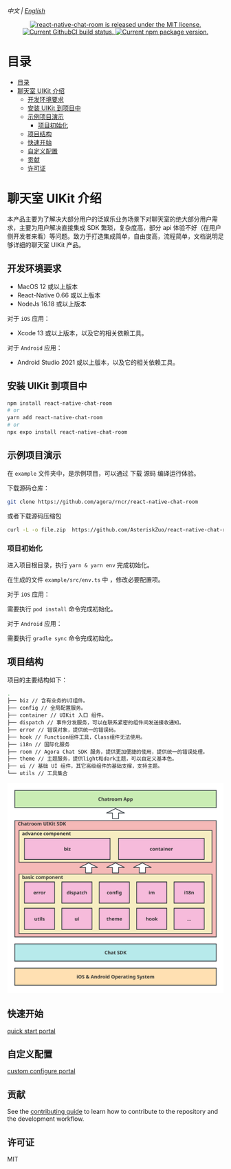 _中文 | [English](./README.md)_

<p align="center">
  <a href="https://github.com/AsteriskZuo/react-native-chat-room/blob/main/LICENSE">
    <img src="https://img.shields.io/badge/license-MIT-blue.svg" alt="react-native-chat-room is released under the MIT license." />
  </a>
  <a href="https://github.com/AsteriskZuo/react-native-chat-room/actions/workflows/ci.yml">
    <img src="https://github.com/AsteriskZuo/react-native-chat-room/actions/workflows/ci.yml/badge.svg" alt="Current GithubCI build status." />
  </a>
  <a href="https://www.npmjs.org/package/react-native-chat-room">
    <img src="https://img.shields.io/npm/v/react-native-chat-room?color=brightgreen&label=npm%20package" alt="Current npm package version." />
  </a>
</p>

# 目录

- [目录](#目录)
- [聊天室 UIKit 介绍](#聊天室-uikit-介绍)
  - [开发环境要求](#开发环境要求)
  - [安装 UIKit 到项目中](#安装-uikit-到项目中)
  - [示例项目演示](#示例项目演示)
    - [项目初始化](#项目初始化)
  - [项目结构](#项目结构)
  - [快速开始](#快速开始)
  - [自定义配置](#自定义配置)
  - [贡献](#贡献)
  - [许可证](#许可证)

# 聊天室 UIKit 介绍

本产品主要为了解决大部分用户的泛娱乐业务场景下对聊天室的绝大部分用户需求，主要为用户解决直接集成 SDK 繁琐，复杂度高，部分 api 体验不好（在用户侧开发者来看）等问题。致力于打造集成简单，自由度高，流程简单，文档说明足够详细的聊天室 UIKit 产品。

## 开发环境要求

- MacOS 12 或以上版本
- React-Native 0.66 或以上版本
- NodeJs 16.18 或以上版本

对于 `iOS` 应用：

- Xcode 13 或以上版本，以及它的相关依赖工具。

对于 `Android` 应用：

- Android Studio 2021 或以上版本，以及它的相关依赖工具。

## 安装 UIKit 到项目中

```sh
npm install react-native-chat-room
# or
yarn add react-native-chat-room
# or
npx expo install react-native-chat-room
```

## 示例项目演示

在 `example` 文件夹中，是示例项目，可以通过 下载 源码 编译运行体验。

下载源码仓库：

```sh
git clone https://github.com/agora/rncr/react-native-chat-room
```

或者下载源码压缩包

```sh
curl -L -o file.zip  https://github.com/AsteriskZuo/react-native-chat-room/archive/refs/heads/main.zip
```

### 项目初始化

进入项目根目录，执行 `yarn & yarn env` 完成初始化。

在生成的文件 `example/src/env.ts` 中 ，修改必要配置项。

对于 `iOS` 应用：

需要执行 `pod install` 命令完成初始化。

对于 `Android` 应用：

需要执行 `gradle sync` 命令完成初始化。

## 项目结构

项目的主要结构如下：

```sh
.
├── biz // 含有业务的UI组件。
├── config // 全局配置服务。
├── container // UIKit 入口 组件。
├── dispatch // 事件分发服务，可以在联系紧密的组件间发送接收通知。
├── error // 错误对象，提供统一的错误码。
├── hook // Function组件工具，Class组件无法使用。
├── i18n // 国际化服务
├── room // Agora Chat SDK 服务，提供更加便捷的使用，提供统一的错误处理。
├── theme // 主题服务，提供light和dark主题，可以自定义基本色。
├── ui // 基础 UI 组件，其它高级组件的基础支撑，支持主题。
└── utils // 工具集合
```

![svg](./docs/chatroom_architecture.svg)

## 快速开始

[quick start portal](./docs/cn/quick-start.md)

## 自定义配置

[custom configure portal](./docs/cn/custom-configure.md)

## 贡献

See the [contributing guide](CONTRIBUTING.md) to learn how to contribute to the repository and the development workflow.

## 许可证

MIT
